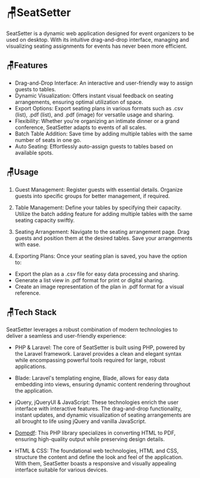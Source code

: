 # 🪑SeatSetter

SeatSetter is a dynamic web application designed for event organizers to be used on desktop. With its intuitive drag-and-drop interface, managing and visualizing seating assignments for events has never been more efficient.

## 🪑Features
- Drag-and-Drop Interface: An interactive and user-friendly way to assign guests to tables.
- Dynamic Visualization: Offers instant visual feedback on seating arrangements, ensuring optimal utilization of space.
- Export Options: Export seating plans in various formats such as .csv (list), .pdf (list), and .pdf (image) for versatile usage and sharing.
- Flexibility: Whether you're organizing an intimate dinner or a grand conference, SeatSetter adapts to events of all scales.
- Batch Table Addition: Save time by adding multiple tables with the same number of seats in one go.
- Auto Seating: Effortlessly auto-assign guests to tables based on available spots.

## 🪑Usage
1. Guest Management:
Register guests with essential details.
Organize guests into specific groups for better management, if required.

2. Table Management:
Define your tables by specifying their capacity.
Utilize the batch adding feature for adding multiple tables with the same seating capacity swiftly.

3. Seating Arrangement:
Navigate to the seating arrangement page.
Drag guests and position them at the desired tables.
Save your arrangements with ease.

4. Exporting Plans:
Once your seating plan is saved, you have the option to:
- Export the plan as a .csv file for easy data processing and sharing.
- Generate a list view in .pdf format for print or digital sharing.
- Create an image representation of the plan in .pdf format for a visual reference.

## 🪑Tech Stack
SeatSetter leverages a robust combination of modern technologies to deliver a seamless and user-friendly experience:

- PHP & Laravel: The core of SeatSetter is built using PHP, powered by the Laravel framework. Laravel provides a clean and elegant syntax while encompassing powerful tools required for large, robust applications.

- Blade: Laravel's templating engine, Blade, allows for easy data embedding into views, ensuring dynamic content rendering throughout the application.

- jQuery, jQueryUI & JavaScript: These technologies enrich the user interface with interactive features. The drag-and-drop functionality, instant updates, and dynamic visualization of seating arrangements are all brought to life using jQuery and vanilla JavaScript.

- [Dompdf](https://github.com/dompdf/dompdf): This PHP library specializes in converting HTML to PDF, ensuring high-quality output while preserving design details.

- HTML & CSS: The foundational web technologies, HTML and CSS, structure the content and define the look and feel of the application. With them, SeatSetter boasts a responsive and visually appealing interface suitable for various devices.

